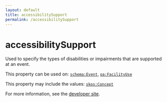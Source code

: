 ```yaml
---
layout: default
title: accessibilitySupport
permalink: /accessibilitySupport
---
```


# accessibilitySupport
Used to specify the types of disabilities or impairments that are supported at an event.

This property can be used on: [`schema:Event`](https://schema.org/Event), [`oa:FacilityUse`](https://openactive.io/FacilityUse)

This property may include the values: [`skos:Concept`](http://www.w3.org/2004/02/skos/core#Concept)

For more information, see the [developer site](https://developer.openactive.io/data-model/types/).